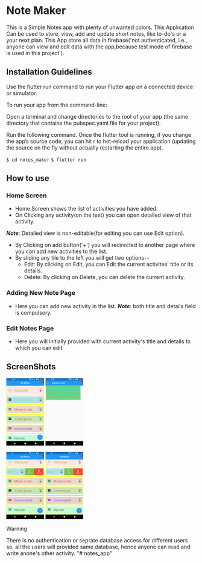 
# Note Maker
This is a Simple Notes app with plenty of unwanted colors.
This Application Can be used to store, view, add and update
 short notes, like to-do's or a your next plan. 
This App store all data in firebase('not authenticated, i.e., anyone can view and edit data with the app,because test mode of firebase is used in this project').

 ## Installation Guidelines
 
Use the flutter run command to run your Flutter app on a connected device or simulator.

To run your app from the command-line:

Open a terminal and change directories to the root of your app (the same directory that contains the pubspec.yaml file for your project).

Run the following command. Once the flutter tool is running, if you change the app’s source code, you can hit r to hot-reload your application (updating the source on the fly without actually restarting the entire app).

`$ cd notes_maker`  `$ flutter run`

## How to use
 
 ### Home Screen
 - Home Screen shows the list of activities you have added.
 - On Clicking any activity(on the text) you can open detailed view of that activity.
  
  **_Note_**: Detailed view is non-editable(for editing you can use Edit option).

 - By Clicking on add button('+') you will redirected to another page where you can add new activities to the list.
 - By sliding any tile to the left you will get two options--
    * Edit: By clicking on Edit, you can Edit the current activites' title or its details.
    * Delete: By clicking on Delete, you can delete the current activity.
    
### Adding New Note Page
- Here you can add new activity in the list. 
**_Note_**: both title and details field is compulsory.


### Edit Notes Page
- Here you will initially provided with current activity's title and details to which you can edit
  

## ScreenShots

<p float="left">
  <img src="https://github.com/abhay1704/notes_keeper/blob/master/android/app/src/main/res/drawable/Screenshot_20220331-023528.png" width="100" />
  <img src="https://github.com/abhay1704/notes_keeper/blob/master/android/app/src/main/res/drawable/Screenshot_20220331-024409.png" width="100" /> 
</p
<p float="left"> 
 <img src="https://github.com/abhay1704/notes_keeper/blob/master/android/app/src/main/res/drawable/Screenshot_20220331-023628.png" width="100" />
 <img src="https://github.com/abhay1704/notes_keeper/blob/master/android/app/src/main/res/drawable/Screenshot_20220331-023628.png" width="100" />
</p

 
## Warning
 There is no authentication or seprate database access for different users so, all the users will provided same database, hence anyone can read and write anone's other activity. "# notes_app" 
